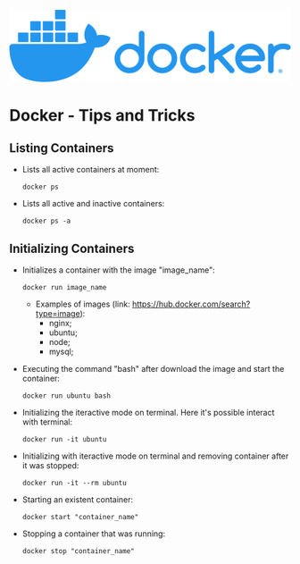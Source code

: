 <p align="center">
  <img src="./img/docker-logo.png"/>
</p>

# Docker - Tips and Tricks

## Listing Containers

* Lists all active containers at moment:
    
    ```
    docker ps
    ```

* Lists all active and inactive containers:
    
    ```
    docker ps -a
    ```


## Initializing Containers

* Initializes a container with the image "image_name":
    
    ```
    docker run image_name
    ```

    * Examples of images (link: https://hub.docker.com/search?type=image):
        * nginx;
        * ubuntu;
        * node;
        * mysql;


* Executing the command "bash" after download the image and start the container:

    ```
    docker run ubuntu bash
    ```


* Initializing the iteractive mode on terminal. Here it's possible interact with terminal:

    ```
    docker run -it ubuntu
    ```

* Initializing with iteractive mode on terminal and removing container after it was stopped:

    ```
    docker run -it --rm ubuntu
    ```

* Starting an existent container:

    ```
    docker start "container_name"
    ```

* Stopping a container that was running:

    ```
    docker stop "container_name"
    ```